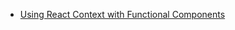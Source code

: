 * [Using React Context with Functional Components](https://medium.com/@danfyfe/using-react-context-with-functional-components-153cbd9ba214)
